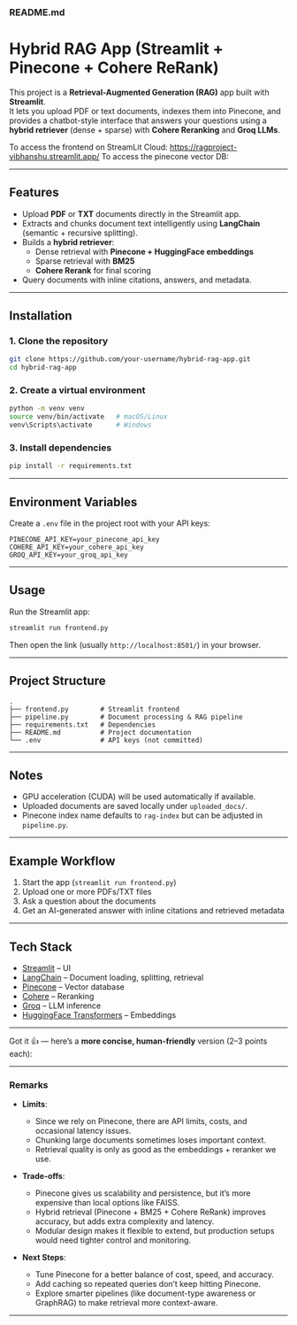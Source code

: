 ### README.md
# Hybrid RAG App (Streamlit + Pinecone + Cohere ReRank)

This project is a **Retrieval-Augmented Generation (RAG)** app built with **Streamlit**.  
It lets you upload PDF or text documents, indexes them into Pinecone, and provides a chatbot-style interface that answers your questions using a **hybrid retriever** (dense + sparse) with **Cohere Reranking** and **Groq LLMs**.


To access the frontend on StreamLit Cloud: https://ragproject-vibhanshu.streamlit.app/
To access the pinecone vector DB: 

---

## Features
- Upload **PDF** or **TXT** documents directly in the Streamlit app.
- Extracts and chunks document text intelligently using **LangChain** (semantic + recursive splitting).
- Builds a **hybrid retriever**:
  - Dense retrieval with **Pinecone + HuggingFace embeddings**
  - Sparse retrieval with **BM25**
  - **Cohere Rerank** for final scoring
- Query documents with inline citations, answers, and metadata.

---

## Installation

### 1. Clone the repository
```bash
git clone https://github.com/your-username/hybrid-rag-app.git
cd hybrid-rag-app
````

### 2. Create a virtual environment

```bash
python -m venv venv
source venv/bin/activate   # macOS/Linux
venv\Scripts\activate      # Windows
```

### 3. Install dependencies

```bash
pip install -r requirements.txt
```

---

## Environment Variables

Create a `.env` file in the project root with your API keys:

```env
PINECONE_API_KEY=your_pinecone_api_key
COHERE_API_KEY=your_cohere_api_key
GROQ_API_KEY=your_groq_api_key
```

---

## Usage

Run the Streamlit app:

```bash
streamlit run frontend.py
```

Then open the link (usually `http://localhost:8501/`) in your browser.

---

## Project Structure

```
.
├── frontend.py        # Streamlit frontend
├── pipeline.py        # Document processing & RAG pipeline
├── requirements.txt   # Dependencies
├── README.md          # Project documentation
└── .env               # API keys (not committed)
```

---

## Notes

* GPU acceleration (CUDA) will be used automatically if available.
* Uploaded documents are saved locally under `uploaded_docs/`.
* Pinecone index name defaults to `rag-index` but can be adjusted in `pipeline.py`.

---

## Example Workflow

1. Start the app (`streamlit run frontend.py`)
2. Upload one or more PDFs/TXT files
3. Ask a question about the documents
4. Get an AI-generated answer with inline citations and retrieved metadata

---

## Tech Stack

* [Streamlit](https://streamlit.io/) – UI
* [LangChain](https://www.langchain.com/) – Document loading, splitting, retrieval
* [Pinecone](https://www.pinecone.io/) – Vector database
* [Cohere](https://cohere.com/) – Reranking
* [Groq](https://groq.com/) – LLM inference
* [HuggingFace Transformers](https://huggingface.co/) – Embeddings

---


Got it 👍 — here’s a **more concise, human-friendly** version (2–3 points each):

---

###  Remarks

* **Limits**:

  - Since we rely on Pinecone, there are API limits, costs, and occasional latency issues.
  - Chunking large documents sometimes loses important context.
  - Retrieval quality is only as good as the embeddings + reranker we use.

* **Trade-offs**:

  - Pinecone gives us scalability and persistence, but it’s more expensive than local options like FAISS.
  - Hybrid retrieval (Pinecone + BM25 + Cohere ReRank) improves accuracy, but adds extra complexity and latency.
  - Modular design makes it flexible to extend, but production setups would need tighter control and monitoring.

* **Next Steps**:

  - Tune Pinecone for a better balance of cost, speed, and accuracy.
  - Add caching so repeated queries don’t keep hitting Pinecone.
  - Explore smarter pipelines (like document-type awareness or GraphRAG) to make retrieval more context-aware.

---



